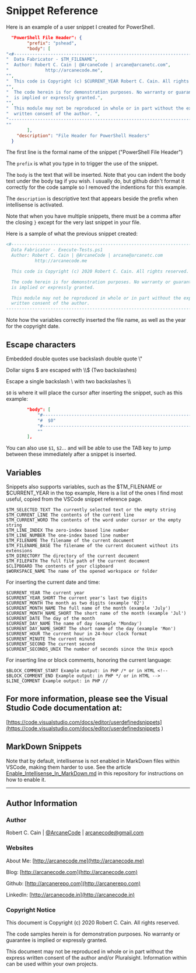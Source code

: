 # Snippet Reference

Here is an example of a user snippet I created for PowerShell.

```json
  "PowerShell File Header": {
		"prefix": "pshead",
		"body": [
"<#-------------------------------------------------------------------------------------------------",
"  Data Fabricator - $TM_FILENAME",
"  Author: Robert C. Cain | @ArcaneCode | arcane@arcanetc.com",
"		       http://arcanecode.me",
"",
"  This code is Copyright (c) $CURRENT_YEAR Robert C. Cain. All rights reserved.",
"",
"  The code herein is for demonstration purposes. No warranty or guarantee",
"  is implied or expressly granted.",
"",
"  This module may not be reproduced in whole or in part without the express",
"  written consent of the author. ",
"-----------------------------------------------------------------------------------------------#>",
""
		],
    "description": "File Header for PowerShell Headers"
  }
```

The first line is the formal name of the snippet ("PowerShell File Header")

The ```prefix``` is what you type in to trigger the use of the snippet.

The ```body``` is the text that will be inserted. Note that you can indent the body text under the body tag if you wish. I usually do, but github didn't format it correctly for the code sample so I removed the indentions for this example.

The ```description``` is descriptive text that appears beside the prefix when intellisense is activated.

Note that when you have multiple snippets, there must be a comma after the closing ```}``` except for the very last snippet in your file.

Here is a sample of what the previous snippet created:

```powershell
<#-------------------------------------------------------------------------------------------------
  Data Fabricator - Execute-Tests.ps1
  Author: Robert C. Cain | @ArcaneCode | arcane@arcanetc.com
           http://arcanecode.me

  This code is Copyright (c) 2020 Robert C. Cain. All rights reserved.

  The code herein is for demonstration purposes. No warranty or guarantee
  is implied or expressly granted.

  This module may not be reproduced in whole or in part without the express
  written consent of the author. 
-----------------------------------------------------------------------------------------------#>
```

Note how the variables correctly inserted the file name, as well as the year for the copyright date.

## Escape characters

Embedded double quotes use backslash double quote \\"

Dollar signs $ are escaped with \\\\$   (Two backslashes)

Escape a single backslash \\ with two backslashes \\\\

```$0``` is where it will place the cursor after inserting the snippet, such as this example:

```json
		"body": [
			"#------------------------------------------------------------------------------------------------",
			"#  $0"
			"#------------------------------------------------------------------------------------------------",
			""
		],
```

You can also use ```$1```, ```$2```... and will be able to use the TAB key to jump between these immediately after a snippet is inserted.

## Variables

Snippets also supports variables, such as the $TM_FILENAME or $CURRENT_YEAR in the top example, Here is a list of the ones I find most useful, copied from the VSCode snippet reference page.

    $TM_SELECTED_TEXT The currently selected text or the empty string
    $TM_CURRENT_LINE The contents of the current line
    $TM_CURRENT_WORD The contents of the word under cursor or the empty string
    $TM_LINE_INDEX The zero-index based line number
    $TM_LINE_NUMBER The one-index based line number
    $TM_FILENAME The filename of the current document
    $TM_FILENAME_BASE The filename of the current document without its extensions
    $TM_DIRECTORY The directory of the current document
    $TM_FILEPATH The full file path of the current document
    $CLIPBOARD The contents of your clipboard
    $WORKSPACE_NAME The name of the opened workspace or folder

For inserting the current date and time:

    $CURRENT_YEAR The current year
    $CURRENT_YEAR_SHORT The current year's last two digits
    $CURRENT_MONTH The month as two digits (example '02')
    $CURRENT_MONTH_NAME The full name of the month (example 'July')
    $CURRENT_MONTH_NAME_SHORT The short name of the month (example 'Jul')
    $CURRENT_DATE The day of the month
    $CURRENT_DAY_NAME The name of day (example 'Monday')
    $CURRENT_DAY_NAME_SHORT The short name of the day (example 'Mon')
    $CURRENT_HOUR The current hour in 24-hour clock format
    $CURRENT_MINUTE The current minute
    $CURRENT_SECOND The current second
    $CURRENT_SECONDS_UNIX The number of seconds since the Unix epoch

For inserting line or block comments, honoring the current language:

    $BLOCK_COMMENT_START Example output: in PHP /* or in HTML <!--
    $BLOCK_COMMENT_END Example output: in PHP */ or in HTML -->
    $LINE_COMMENT Example output: in PHP //

## For more information, please see the Visual Studio Code documentation at:

[https://code.visualstudio.com/docs/editor/userdefinedsnippets](https://code.visualstudio.com/docs/editor/userdefinedsnippets )

## MarkDown Snippets

Note that by default, intellisense is not enabled in MarkDown files within VSCode, making them harder to use. See the article [Enable_Intellisense_In_MarkDown.md](Enable_Intellisense_In_MarkDown.md) in this repository for instructions on how to enable it.

---

## Author Information

### Author

Robert C. Cain | [@ArcaneCode](https://twitter.com/arcanecode) | arcanecode@gmail.com

### Websites

About Me: [http://arcanecode.me](http://arcanecode.me)

Blog: [http://arcanecode.com](http://arcanecode.com)

Github: [http://arcanerepo.com](http://arcanerepo.com)

LinkedIn: [http://arcanecode.in](http://arcanecode.in)

### Copyright Notice

This document is Copyright (c) 2020 Robert C. Cain. All rights reserved.

The code samples herein is for demonstration purposes. No warranty or guarantee is implied or expressly granted.

This document may not be reproduced in whole or in part without the express written consent of the author and/or Pluralsight. Information within can be used within your own projects.
